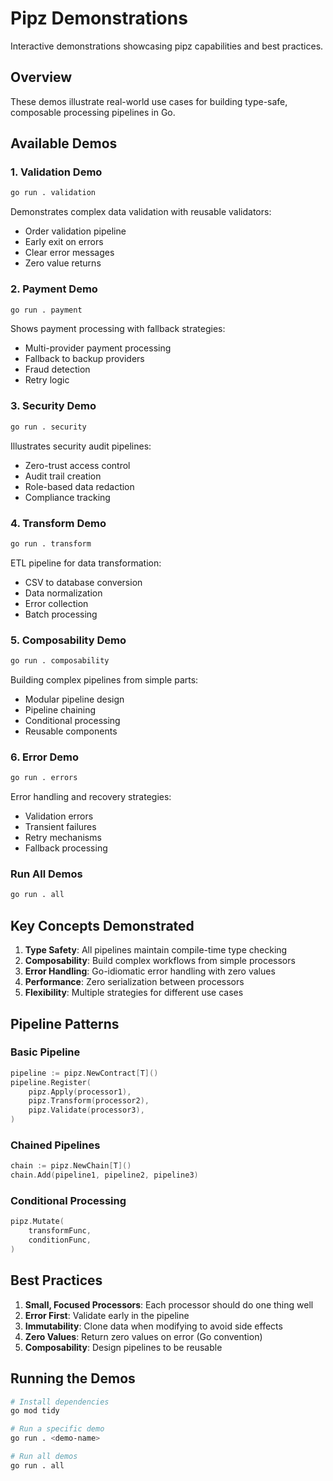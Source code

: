 # Pipz Demonstrations

Interactive demonstrations showcasing pipz capabilities and best practices.

## Overview

These demos illustrate real-world use cases for building type-safe, composable processing pipelines in Go.

## Available Demos

### 1. Validation Demo
```bash
go run . validation
```
Demonstrates complex data validation with reusable validators:
- Order validation pipeline
- Early exit on errors
- Clear error messages
- Zero value returns

### 2. Payment Demo
```bash
go run . payment
```
Shows payment processing with fallback strategies:
- Multi-provider payment processing
- Fallback to backup providers
- Fraud detection
- Retry logic

### 3. Security Demo
```bash
go run . security
```
Illustrates security audit pipelines:
- Zero-trust access control
- Audit trail creation
- Role-based data redaction
- Compliance tracking

### 4. Transform Demo
```bash
go run . transform
```
ETL pipeline for data transformation:
- CSV to database conversion
- Data normalization
- Error collection
- Batch processing

### 5. Composability Demo
```bash
go run . composability
```
Building complex pipelines from simple parts:
- Modular pipeline design
- Pipeline chaining
- Conditional processing
- Reusable components

### 6. Error Demo
```bash
go run . errors
```
Error handling and recovery strategies:
- Validation errors
- Transient failures
- Retry mechanisms
- Fallback processing

### Run All Demos
```bash
go run . all
```

## Key Concepts Demonstrated

1. **Type Safety**: All pipelines maintain compile-time type checking
2. **Composability**: Build complex workflows from simple processors
3. **Error Handling**: Go-idiomatic error handling with zero values
4. **Performance**: Zero serialization between processors
5. **Flexibility**: Multiple strategies for different use cases

## Pipeline Patterns

### Basic Pipeline
```go
pipeline := pipz.NewContract[T]()
pipeline.Register(
    pipz.Apply(processor1),
    pipz.Transform(processor2),
    pipz.Validate(processor3),
)
```

### Chained Pipelines
```go
chain := pipz.NewChain[T]()
chain.Add(pipeline1, pipeline2, pipeline3)
```

### Conditional Processing
```go
pipz.Mutate(
    transformFunc,
    conditionFunc,
)
```

## Best Practices

1. **Small, Focused Processors**: Each processor should do one thing well
2. **Error First**: Validate early in the pipeline
3. **Immutability**: Clone data when modifying to avoid side effects
4. **Zero Values**: Return zero values on error (Go convention)
5. **Composability**: Design pipelines to be reusable

## Running the Demos

```bash
# Install dependencies
go mod tidy

# Run a specific demo
go run . <demo-name>

# Run all demos
go run . all
```